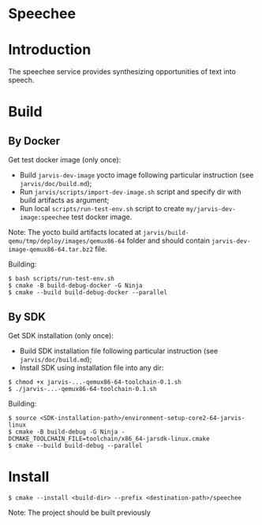 # Speechee

# Introduction

The speechee service provides synthesizing opportunities of text into speech.

# Build

## By Docker

Get test docker image (only once):
* Build `jarvis-dev-image` yocto image following particular instruction (see `jarvis/doc/build.md`);
* Run `jarvis/scripts/import-dev-image.sh` script and specify dir with build artifacts as argument;
* Run local `scripts/run-test-env.sh` script to create `my/jarvis-dev-image:speechee` test docker image.

Note: The yocto build artifacts located at `jarvis/build-qemu/tmp/deploy/images/qemux86-64` folder and should
contain `jarvis-dev-image-qemux86-64.tar.bz2` file.

Building:
```shell
$ bash scripts/run-test-env.sh
$ cmake -B build-debug-docker -G Ninja
$ cmake --build build-debug-docker --parallel
```

## By SDK

Get SDK installation (only once):
* Build SDK installation file following particular instruction (see `jarvis/doc/build.md`);
* Install SDK using installation file into any dir:
```shell
$ chmod +x jarvis-...-qemux86-64-toolchain-0.1.sh
$ ./jarvis-...-qemux86-64-toolchain-0.1.sh
```

Building:
```shell
$ source <SDK-installation-path>/environment-setup-core2-64-jarvis-linux
$ cmake -B build-debug -G Ninja -DCMAKE_TOOLCHAIN_FILE=toolchain/x86_64-jarsdk-linux.cmake
$ cmake --build build-debug --parallel
```

# Install

```shell
$ cmake --install <build-dir> --prefix <destination-path>/speechee
```

Note: The project should be built previously
